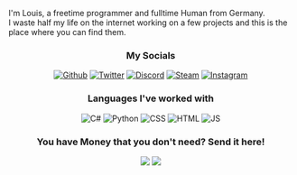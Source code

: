 <p align="center">
<!--   <a href=""><img src="Placeholder.svg" alt="logo" width="60%"></a> -->
</p>
  
I'm Louis, a freetime programmer and fulltime Human from Germany.<br>
I waste half my life on the internet working on a few projects and this is the place where you can find them.

<h3 align="center">My Socials</h3>
<p align="center">
 <a href="https://github.com/Entytaiment25/"><img src="https://img.shields.io/badge/GitHub-100000?style=for-the-badge&logo=github&logoColor=white" alt="Github"></a>
  <a href="https://twitter.com/entytaiment25"><img src="https://img.shields.io/badge/Twitter-1DA1F2?style=for-the-badge&logo=twitter&logoColor=white" alt="Twitter"></a>
    <a href="https://discord.gg/djs"><img src="https://img.shields.io/badge/Discord-7289DA?style=for-the-badge&logo=discord&logoColor=white" alt="Discord"></a>
  <a href="https://steamcommunity.com/id/entytaiment25/"><img src="https://img.shields.io/badge/Steam-000000?style=for-the-badge&logo=steam&logoColor=white" alt="Steam"></a>
  <a href="https://www.instagram.com/entytaiment25/"><img src="https://img.shields.io/badge/Instagram-bc2a8d?style=for-the-badge&logo=instagram&logoColor=white" alt="Instagram"></a>
</p>

<h3 align="center">Languages I've worked with</h3>
<p align="center">
  <img src="https://img.shields.io/badge/C%23-239120?style=for-the-badge&logo=c-sharp&logoColor=white" alt="C#">
  <img src="https://img.shields.io/badge/Python-3776AB?style=for-the-badge&logo=python&logoColor=white" alt="Python">
  <img src="https://img.shields.io/badge/CSS-239120?&style=for-the-badge&logo=css3&logoColor=white" alt="CSS">
  <img src="https://img.shields.io/badge/HTML5-E34F26?style=for-the-badge&logo=html5&logoColor=white" alt="HTML">
  <img src="https://img.shields.io/badge/JavaScript-323330?style=for-the-badge&logo=javascript&logoColor=F7DF1E" alt="JS">
</p>

<h3 align="center">You have Money that you don't need? Send it here!</h3>
<p align="center">
  <img href="https://ko-fi.com/F1F25MANJ" src="https://ko-fi.com/img/githubbutton_sm.svg">
  <img href="paypal.me/markuskinston" src="https://img.shields.io/badge/PayPal-3776AB?style=for-the-badge&logo=paypal&logoColor=white">
</p>

